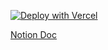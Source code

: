 [![Deploy with Vercel](https://vercel.com/button)](https://vercel.com/new/clone?repository-url=https%3A%2F%2Fgithub.com%2Fsebasptsch%2Fprogsoc-react-workshop&repository-name=ProgsocReact&project-name=Progsoc+React+Workshop)

[Notion Doc](https://sebasptsch-uts.notion.site/React-Workshop-71b3a82705364357ac14d3e131f0e1f0)
